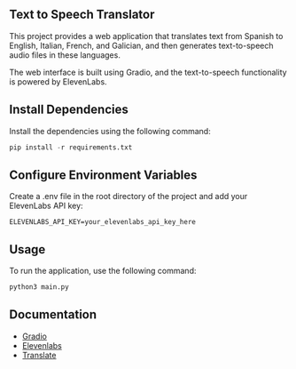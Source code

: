 ## Text to Speech Translator
This project provides a web application that translates text from Spanish to English,
Italian, French, and Galician, and then generates text-to-speech audio files in these languages. 

The web interface is built using Gradio, and the text-to-speech functionality is powered by ElevenLabs.

## Install Dependencies

Install the dependencies using the following command:

```python
pip install -r requirements.txt
```
## Configure Environment Variables
Create a .env file in the root directory of the project and add your ElevenLabs API key:
```
ELEVENLABS_API_KEY=your_elevenlabs_api_key_here
```

## Usage
To run the application, use the following command:
```python
python3 main.py
```

## Documentation
- [Gradio](https://www.gradio.app/)
- [Elevenlabs](https://elevenlabs.io/)
- [Translate](https://pypi.org/project/translate/)